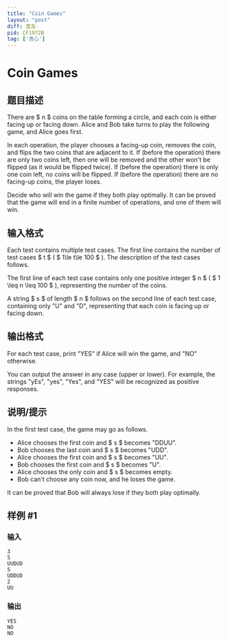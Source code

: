 ```yaml
---
title: "Coin Games"
layout: "post"
diff: 普及-
pid: CF1972B
tag: ['贪心']
---
```


# Coin Games

## 题目描述

There are $ n $ coins on the table forming a circle, and each coin is either facing up or facing down. Alice and Bob take turns to play the following game, and Alice goes first.

In each operation, the player chooses a facing-up coin, removes the coin, and flips the two coins that are adjacent to it. If (before the operation) there are only two coins left, then one will be removed and the other won't be flipped (as it would be flipped twice). If (before the operation) there is only one coin left, no coins will be flipped. If (before the operation) there are no facing-up coins, the player loses.

Decide who will win the game if they both play optimally. It can be proved that the game will end in a finite number of operations, and one of them will win.

## 输入格式

Each test contains multiple test cases. The first line contains the number of test cases $ t $ ( $ 1\le t\le 100 $ ). The description of the test cases follows.

The first line of each test case contains only one positive integer $ n $ ( $ 1 \leq n \leq 100 $ ), representing the number of the coins.

A string $ s $ of length $ n $ follows on the second line of each test case, containing only "U" and "D", representing that each coin is facing up or facing down.

## 输出格式

For each test case, print "YES" if Alice will win the game, and "NO" otherwise.

You can output the answer in any case (upper or lower). For example, the strings "yEs", "yes", "Yes", and "YES" will be recognized as positive responses.

## 说明/提示

In the first test case, the game may go as follows.

- Alice chooses the first coin and $ s $ becomes "DDUU".
- Bob chooses the last coin and $ s $ becomes "UDD".
- Alice chooses the first coin and $ s $ becomes "UU".
- Bob chooses the first coin and $ s $ becomes "U".
- Alice chooses the only coin and $ s $ becomes empty.
- Bob can't choose any coin now, and he loses the game.

It can be proved that Bob will always lose if they both play optimally.

## 样例 #1

### 输入

```
3
5
UUDUD
5
UDDUD
2
UU
```

### 输出

```
YES
NO
NO
```

